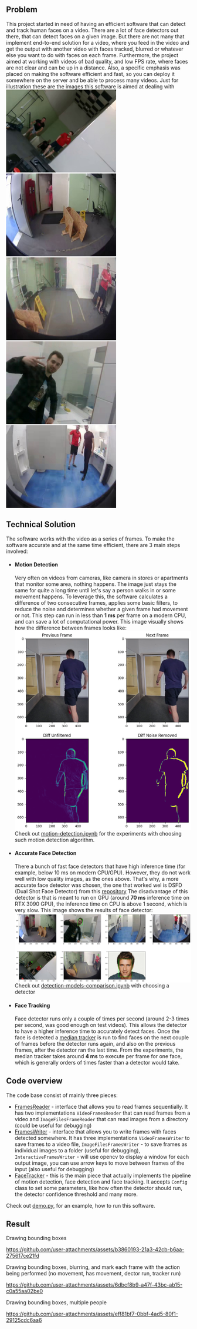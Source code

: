 ## Problem

This project started in need of having an efficient software that can detect and track human faces on a video.
There are a lot of face detectors out there, that can detect faces on a given image. But there are not many that
implement end-to-end solution
for a video, where you feed in the video and get the output with another video with faces tracked, blurred
or whatever else you want to do with faces on each frame.
Furthermore, the project aimed at working with videos of bad quality, and low FPS rate, where faces are not clear and
can be up in a distance.
Also, a specific emphasis was placed on making the software efficient and fast,
so you can deploy it somewhere on the server and be able to process many videos.
Just for illustration these are the images this software is aimed at dealing with
<br/>
<img src="./data/public/images/834.jpg" alt="Image 1" width="300" style="display: inline-block; margin-right: 10px;"/>
<img src="./data/public/images/20.jpg" alt="Image 2" width="300" style="display: inline-block; margin-right: 10px;"/>
<img src="./data/public/images/1170.jpg" alt="Image 4" width="300" style="display: inline-block; margin-right: 10px;"/>
<img src="./data/public/images/50.jpg" alt="Image 5" width="300" style="display: inline-block; margin-right: 10px;"/>
<img src="./data/public/images/90.jpg" alt="Image 6" width="300" style="display: inline-block; margin-right: 10px;"/>

## Technical Solution

The software works with the video as a series of frames.
To make the software accurate and at the same time efficient, there are 3 main steps involved:

- #### Motion Detection
  Very often on videos from cameras, like camera in stores or apartments that monitor some area, nothing happens.
  The image just stays the same for quite a long time until let's say a person walks in or some movement happens.
  To leverage this, the software calculates a difference of two consecutive frames, applies some basic filters,
  to reduce the noise and determines whether a given frame had movement or not.
  This step can run in less than **1 ms** per frame on a modern CPU, and can save a lot of computational power.
  This image visually shows how the difference between frames looks like:
  <img src="./data/public/plot/difference.png" alt="Image" width="500" style="display: block;"/>
  Check out [motion-detection.ipynb](experiments/motion-detection/motion-detection.ipynb)
  for the experiments with choosing such motion detection algorithm.
- #### Accurate Face Detection
  There a bunch of fast face detectors that have high inference time (for example, below 10 ms on modern CPU/GPU).
  However, they do not work well with low quality images, as the ones above.
  That's why, a more accurate face detector was chosen, the one that worked wel is DSFD (Dual Shot Face Detector) from
  this [repository](https://github.com/hukkelas/DSFD-Pytorch-Inference)
  The disadvantage of this detector is that is meant to run on GPU (around **70 ms** inference time on RTX 3090 GPU),
  the inference time on CPU is above 1 second, which is very slow.
  This image shows the results of face detector:
  <img src="./data/public/plot/detection.png" alt="Image" style="display: block;"/>
  Check out [detection-models-comparison.ipynb](experiments/face-detection/detection-models-comparison.ipynb) with
  choosing a detector
- #### Face Tracking
  Face detector runs only a couple of times per second (around 2-3 times per second, was good enough on test videos).
  This allows the detector to have a higher inference time to accurately detect faces.
  Once the face is detected a [median tracker](https://docs.opencv.org/3.4/d7/d86/classcv_1_1TrackerMedianFlow.html)
  is run to find faces on the next couple of frames before the detector runs again, and also on the previous frames,
  after the detector ran the last time.
  From the experiments, the median tracker takes around **4 ms** to execute per frame for one face, which is generally
  orders of times faster than a detector would take.

## Code overview

The code base consist of mainly three pieces:

- [FramesReader](frames_reader.py) - interface that allows you to read frames sequentially.
  It has two implementations `VideoFramesReader` that can read frames from a video and `ImageFilesFrameReader` that can
  read images from a directory (could be useful for debugging)
- [FramesWriter](frames_writer.py)  - interface that allows you to write frames with faces detected somewhere. It has
  three implementations `VideoFramesWriter` to save frames to a video file,
  `ImageFilesFramesWriter` - to save frames as individual images to a folder (useful for debugging),
  `InteractiveFramesWriter` - will use opencv to display a window for each output image, you can use arrow keys to move
  between frames of the input (also useful for debugging)
- [FaceTracker](face_tracker.py)  - this is the main piece that actually implements the pipeline of motion detection,
  face detection and face tracking.
  It accepts `Config` class to set some parameters, like how often the detector should run, the detector confidence
  threshold and many more.

Check out [demo.py](demo.py), for an example, how to run this software.

## Result

Drawing bounding boxes

https://github.com/user-attachments/assets/b3860193-21a3-42cb-b6aa-275617ce21fd

Drawing bounding boxes, blurring, and mark each frame with the action being performed (no movement, has movement, dector run, tracker run)

https://github.com/user-attachments/assets/6dbcf8b9-a47f-43bc-ab15-c0a55aa02be0

Drawing bounding boxes, multiple people

https://github.com/user-attachments/assets/eff81bf7-0bbf-4ad5-80f1-29125cdc6aa6







